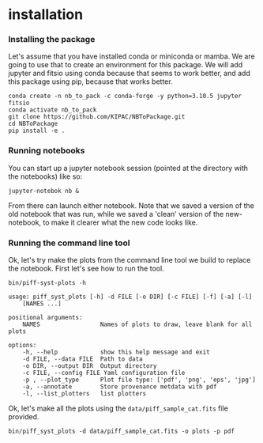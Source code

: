 # installation

### Installing the package

Let's assume that you have installed conda or miniconda or mamba.  We are going to
use that to create an environment for this package.  We will add jupyter and fitsio
using conda because that seems to work better, and add this package using pip, because
that works better. 

	conda create -n nb_to_pack -c conda-forge -y python=3.10.5 jupyter fitsio
	conda activate nb_to_pack
	git clone https://github.com/KIPAC/NBToPackage.git
	cd NBToPackage
	pip install -e .


### Running notebooks

You can start up a jupyter notebook session (pointed at the directory with the notebooks) like so:

	jupyter-notebok nb &

From there can launch either notebook.  Note that we saved a version of the old notebook that was run, while we saved a 'clean' version of the new-notebook, to make it clearer what the new code looks like.

### Running the command line tool

Ok, let's try make the plots from the command line tool we build to replace the notebook.
First let's see how to run the tool.

	bin/piff-syst-plots -h

	usage: piff_syst_plots [-h] -d FILE [-o DIR] [-c FILE] [-f] [-a] [-l]
		[NAMES ...]

	positional arguments:
		NAMES                 Names of plots to draw, leave blank for all plots

	options:
		-h, --help            show this help message and exit
		-d FILE, --data FILE  Path to data
		-o DIR, --output DIR  Output directory
		-c FILE, --config FILE Yaml configuration file
		-p , --plot_type      Plot file type: ['pdf', 'png', 'eps', 'jpg']
		-a, --annotate        Store provenance metdata with pdf
		-l, --list_plotters   list plotters


Ok, let's make all the plots using the `data/piff_sample_cat.fits` file provided.

	bin/piff_syst_plots -d data/piff_sample_cat.fits -o plots -p pdf
	






	


